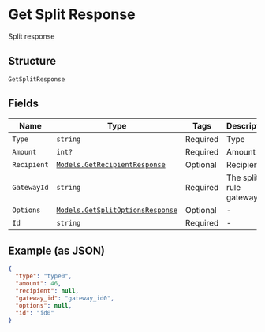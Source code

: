 
# Get Split Response

Split response

## Structure

`GetSplitResponse`

## Fields

| Name | Type | Tags | Description |
|  --- | --- | --- | --- |
| `Type` | `string` | Required | Type |
| `Amount` | `int?` | Required | Amount |
| `Recipient` | [`Models.GetRecipientResponse`](../../doc/models/get-recipient-response.md) | Optional | Recipient |
| `GatewayId` | `string` | Required | The split rule gateway id |
| `Options` | [`Models.GetSplitOptionsResponse`](../../doc/models/get-split-options-response.md) | Optional | - |
| `Id` | `string` | Required | - |

## Example (as JSON)

```json
{
  "type": "type0",
  "amount": 46,
  "recipient": null,
  "gateway_id": "gateway_id0",
  "options": null,
  "id": "id0"
}
```

